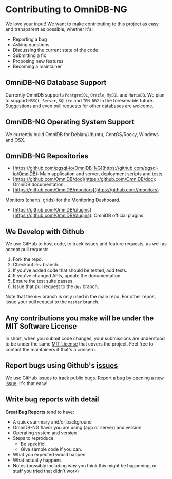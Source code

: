 # Contributing to OmniDB-NG

We love your input! We want to make contributing to this project as easy and
transparent as possible, whether it's:

- Reporting a bug
- Asking questions
- Discussing the current state of the code
- Submitting a fix
- Proposing new features
- Becoming a maintainer


## OmniDB-NG Database Support

Currently OmniDB supports `PostgreSQL`, `Oracle`, `MySQL` and `MariaDB`. We plan
to support `MSSQL Server`, `SQLite` and `IBM DB2` in the foreseeable
future. Suggestions and even pull requests for other databases are welcome.


## OmniDB-NG Operating System Support

We currently build OmniDB for Debian/Ubuntu, CentOS/Rocky, Windows and OSX.


## OmniDB-NG Repositories

- [https://github.com/pgsql-io/OmniDB-NG](https://github.com/pgsql-io/OmniDB): Main
application and server, deployment scripts and tests.
- [https://github.com/OmniDB/doc](https://github.com/OmniDB/doc): OmniDB
documentation.
- [https://github.com/OmniDB/monitors](https://github.com//monitors)

Monitors (charts, grids) for the Monitoring Dashboard.
- [https://github.com/OmniDB/plugins](https://github.com/OmniDB/plugins): OmniDB
official plugins.


## We Develop with Github

We use GitHub to host code, to track issues and feature requests, as well as
accept pull requests.

1. Fork the repo.
2. Checkout `dev` branch.
3. If you've added code that should be tested, add tests.
4. If you've changed APIs, update the documentation.
5. Ensure the test suite passes.
5. Issue that pull request to the `dev` branch.

Note that the `dev` branch is only used in the main repo. For other repos, issue
your pull request to the `master` branch.


## Any contributions you make will be under the MIT Software License

In short, when you submit code changes, your submissions are understood to be
under the same [MIT License](http://choosealicense.com/licenses/mit/) that
covers the project. Feel free to contact the maintainers if that's a concern.


## Report bugs using Github's [issues](https://github.com/OmniDB/OmniDB/issues)

We use GitHub issues to track public bugs. Report a bug by
[opening a new issue](https://github.com/OmniDB/OmniDB/issues/new); it's that
easy!


## Write bug reports with detail

**Great Bug Reports** tend to have:

- A quick summary and/or background
- OmniDB-NG flavor you are using (app or server) and version
- Operating system and version
- Steps to reproduce
  - Be specific!
  - Give sample code if you can.
- What you expected would happen
- What actually happens
- Notes (possibly including why you think this might be happening, or stuff you tried that didn't work)
